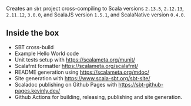 Creates an `sbt` project cross-compiling to Scala versions `2.13.5`, `2.12.13`, `2.11.12`, `3.0.0`, 
and ScalaJS version `1.5.1`, and ScalaNative version `0.4.0`.

Inside the box
---

 - SBT cross-build
 - Example Hello World code
 - Unit tests setup with <https://scalameta.org/munit/>
 - Scalafmt formatter <https://scalameta.org/scalafmt/>
 - README generation using  <https://scalameta.org/mdoc/>
 - Site generation with <https://www.scala-sbt.org/sbt-site/>
 - Scaladoc publishing on Github Pages with <https://sbt-github-pages.kevinly.dev/>
 - Github Actions for building, releasing, publishing and site generation.

